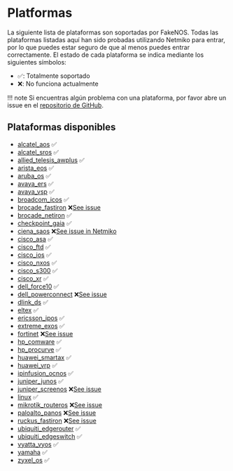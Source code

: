 # Platformas
La siguiente lista de plataformas son soportadas por FakeNOS. Todas las plataformas listadas aquí han sido probadas utilizando Netmiko para entrar, por lo que puedes estar seguro de que al menos puedes entrar correctamente. El estado de cada plataforma se indica mediante los siguientes símbolos:

- ✅: Totalmente soportado
- ❌: No funciona actualmente

!!! note
    Si encuentras algún problema con una plataforma, por favor abre un issue en el [repositorio de GitHub](https://github.com/fakenos/fakenos/issues).

## Plataformas disponibles


- [alcatel_aos](platforms/alcatel_aos.md) ✅
- [alcatel_sros](platforms/alcatel_sros.md) ✅
- [allied_telesis_awplus](platforms/allied_telesis_awplus.md) ✅
- [arista_eos](platforms/arista_eos.md) ✅
- [aruba_os](platforms/aruba_os.md) ✅
- [avaya_ers](platforms/avaya_ers.md) ✅
- [avaya_vsp](platforms/avaya_vsp.md) ✅
- [broadcom_icos](platforms/broadcom_icos.md) ✅
- [brocade_fastiron](platforms/brocade_fastiron.md) ❌[See issue](https://github.com/fakenos/fakenos/issues/5)
- [brocade_netiron](platforms/brocade_netiron.md) ✅
- [checkpoint_gaia](platforms/checkpoint_gaia.md) ✅
- [ciena_saos](platforms/ciena_saos.md) ❌[See issue in Netmiko](https://github.com/fakenos/fakenos/issues/14)
- [cisco_asa](platforms/cisco_asa.md) ✅
- [cisco_ftd](platforms/cisco_ftd.md) ✅
- [cisco_ios](platforms/cisco_ios.md) ✅
- [cisco_nxos](platforms/cisco_nxos.md) ✅
- [cisco_s300](platforms/cisco_s300.md) ✅
- [cisco_xr](platforms/cisco_xr.md) ✅
- [dell_force10](platforms/dell_force10.md) ✅
- [dell_powerconnect](platforms/dell_powerconnect.md) ❌[See issue](https://github.com/fakenos/fakenos/issues/3)
- [dlink_ds](platforms/dlink_ds.md) ✅
- [eltex](platforms/eltex.md) ✅
- [ericsson_ipos](platforms/ericsson_ipos.md) ✅
- [extreme_exos](platforms/extreme_exos.md) ✅
- [fortinet](platforms/fortinet.md) ❌[See issue](https://github.com/fakenos/fakenos/issues/4)
- [hp_comware](platforms/hp_comware.md) ✅
- [hp_procurve](platforms/hp_procurve.md) ✅
- [huawei_smartax](platforms/huawei_smartax.md) ✅
- [huawei_vrp](platforms/huawei_vrp.md) ✅
- [ipinfusion_ocnos](platforms/ipinfusion_ocnos.md) ✅
- [juniper_junos](platforms/juniper_junos.md) ✅
- [juniper_screenos](platforms/juniper_screenos.md) ❌[See issue](https://github.com/fakenos/fakenos/issues/6)
- [linux](platforms/linux.md) ✅
- [mikrotik_routeros](platforms/mikrotik_routeros.md) ❌[See issue](https://github.com/fakenos/fakenos/issues/9)
- [paloalto_panos](platforms/paloalto_panos.md) ❌[See issue](https://github.com/fakenos/fakenos/issues/7)
- [ruckus_fastiron](platforms/ruckus_fastiron.md) ❌[See issue](https://github.com/fakenos/fakenos/issues/5)
- [ubiquiti_edgerouter](platforms/ubiquiti_edgerouter.md) ✅
- [ubiquiti_edgeswitch](platforms/ubiquiti_edgeswitch.md) ✅
- [vyatta_vyos](platforms/vyatta_vyos.md) ✅
- [yamaha](platforms/yamaha.md) ✅
- [zyxel_os](platforms/zyxel_os.md) ✅

